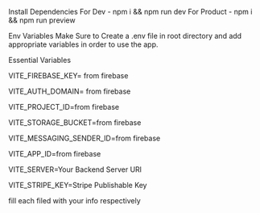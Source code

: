 Install Dependencies
For Dev - npm i && npm run dev For Product - npm i && npm run preview

Env Variables
Make Sure to Create a .env file in root directory and add appropriate variables in order to use the app.

Essential Variables

VITE_FIREBASE_KEY= from firebase

VITE_AUTH_DOMAIN= from firebase

VITE_PROJECT_ID=from firebase

VITE_STORAGE_BUCKET=from firebase

VITE_MESSAGING_SENDER_ID=from firebase

VITE_APP_ID=from firebase

VITE_SERVER=Your Backend Server URl

VITE_STRIPE_KEY=Stripe Publishable Key

fill each filed with your info respectively